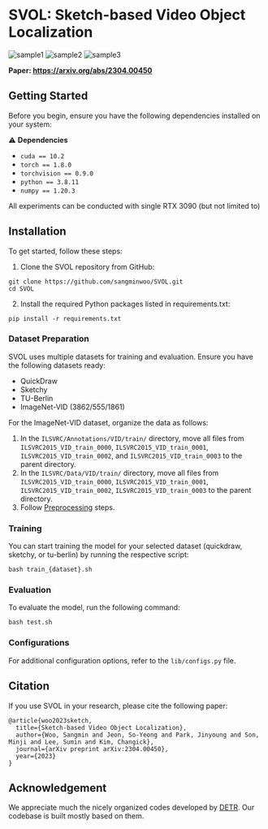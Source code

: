 # SVOL: Sketch-based Video Object Localization

![sample1](https://github.com/sangminwoo/SVOL/assets/33993419/556f61e6-01c3-405b-ae75-049305fa8183)
![sample2](https://github.com/sangminwoo/SVOL/assets/33993419/40f492dd-fae7-4c35-8b79-82f4c19676e6)
![sample3](https://github.com/sangminwoo/SVOL/assets/33993419/8938eda5-d895-4320-92fd-a89b1f332c76)

**Paper: https://arxiv.org/abs/2304.00450**

## Getting Started
Before you begin, ensure you have the following dependencies installed on your system:

:warning: **Dependencies**
- `cuda == 10.2`
- `torch == 1.8.0`
- `torchvision == 0.9.0`
- `python == 3.8.11`
- `numpy == 1.20.3`

All experiments can be conducted with single RTX 3090 (but not limited to)


## Installation
To get started, follow these steps:

1. Clone the SVOL repository from GitHub:
```
git clone https://github.com/sangminwoo/SVOL.git
cd SVOL
```

2. Install the required Python packages listed in requirements.txt:

```
pip install -r requirements.txt
```

### Dataset Preparation
SVOL uses multiple datasets for training and evaluation. Ensure you have the following datasets ready:

- QuickDraw
- Sketchy
- TU-Berlin
- ImageNet-VID (3862/555/1861)

For the ImageNet-VID dataset, organize the data as follows:
1. In the `ILSVRC/Annotations/VID/train/` directory, move all files from `ILSVRC2015_VID_train_0000`, `ILSVRC2015_VID_train_0001`, `ILSVRC2015_VID_train_0002`, and `ILSVRC2015_VID_train_0003` to the parent directory.
2. In the `ILSVRC/Data/VID/train/` directory, move all files from `ILSVRC2015_VID_train_0000`, `ILSVRC2015_VID_train_0001`, `ILSVRC2015_VID_train_0002`, `ILSVRC2015_VID_train_0003` to the parent directory.
3. Follow [Preprocessing](https://github.com/sangminwoo/SVOL/tree/main/preprocess) steps.


### Training
You can start training the model for your selected dataset (quickdraw, sketchy, or tu-berlin) by running the respective script:
```
bash train_{dataset}.sh
```

### Evaluation
To evaluate the model, run the following command:
```
bash test.sh
```

### Configurations
For additional configuration options, refer to the `lib/configs.py` file.


## Citation
If you use SVOL in your research, please cite the following paper:
```
@article{woo2023sketch,
  title={Sketch-based Video Object Localization},
  author={Woo, Sangmin and Jeon, So-Yeong and Park, Jinyoung and Son, Minji and Lee, Sumin and Kim, Changick},
  journal={arXiv preprint arXiv:2304.00450},
  year={2023}
}
```

## Acknowledgement
We appreciate much the nicely organized codes developed by [DETR](https://github.com/facebookresearch/detr). Our codebase is built mostly based on them.